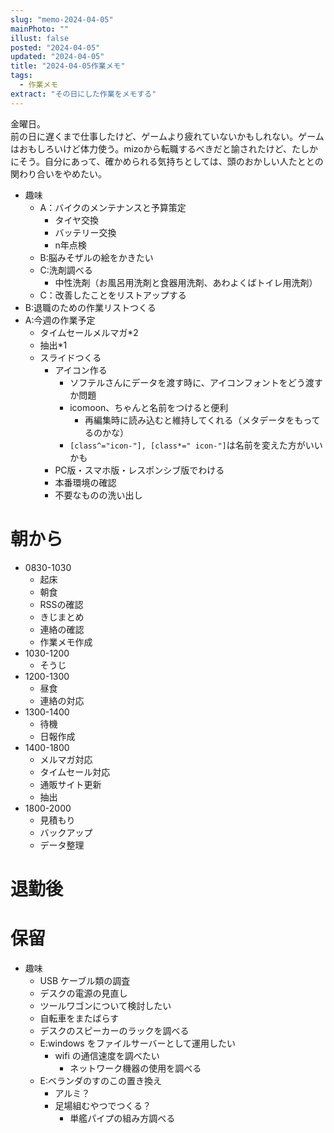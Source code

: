 ```yaml
---
slug: "memo-2024-04-05"
mainPhoto: ""
illust: false
posted: "2024-04-05"
updated: "2024-04-05"
title: "2024-04-05作業メモ"
tags:
  - 作業メモ
extract: "その日にした作業をメモする"
---
```


金曜日。  
前の日に遅くまで仕事したけど、ゲームより疲れていないかもしれない。ゲームはおもしろいけど体力使う。mizoから転職するべきだと諭されたけど、たしかにそう。自分にあって、確かめられる気持ちとしては、頭のおかしい人たととの関わり合いをやめたい。

- 趣味
  - A：バイクのメンテナンスと予算策定
    - タイヤ交換
    - バッテリー交換
    - n年点検
  - B:脳みそザルの絵をかきたい
  - C:洗剤調べる
    - 中性洗剤（お風呂用洗剤と食器用洗剤、あわよくばトイレ用洗剤）
  - C：改善したことをリストアップする
- B:退職のための作業リストつくる
- A:今週の作業予定
  - タイムセールメルマガ*2
  - 抽出*1
  - スライドつくる
    - アイコン作る
      - ソフテルさんにデータを渡す時に、アイコンフォントをどう渡すか問題
      - icomoon、ちゃんと名前をつけると便利
        - 再編集時に読み込むと維持してくれる（メタデータをもってるのかな）
      - `[class^="icon-"], [class*=" icon-"]`は名前を変えた方がいいかも
    - PC版・スマホ版・レスポンシブ版でわける
    - 本番環境の確認
    - 不要なものの洗い出し

# 朝から

- 0830-1030
  - 起床
  - 朝食
  - RSSの確認
  - きじまとめ
  - 連絡の確認
  - 作業メモ作成
- 1030-1200
  - そうじ
- 1200-1300
  - 昼食
  - 連絡の対応
- 1300-1400
  - 待機
  - 日報作成
- 1400-1800
  - メルマガ対応
  - タイムセール対応
  - 通販サイト更新
  - 抽出
- 1800-2000
  - 見積もり
  - バックアップ
  - データ整理


# 退勤後


# 保留

- 趣味
  - USB ケーブル類の調査
  - デスクの電源の見直し
  - ツールワゴンについて検討したい
  - 自転車をまたばらす
  - デスクのスピーカーのラックを調べる
  - E:windows をファイルサーバーとして運用したい
    - wifi の通信速度を調べたい
      - ネットワーク機器の使用を調べる
  - E:ベランダのすのこの置き換え
    - アルミ？
    - 足場組むやつでつくる？
      - 単艦パイプの組み方調べる
